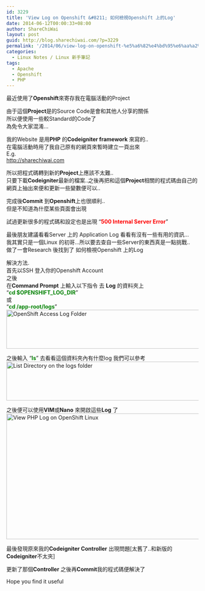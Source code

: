 ```yaml
---
id: 3229
title: 'View Log on Openshift &#8211; 如何檢視Openshift 上的Log'
date: 2014-06-12T00:00:33+08:00
author: ShareChiWai
layout: post
guid: http://blog.sharechiwai.com/?p=3229
permalink: '/2014/06/view-log-on-openshift-%e5%a6%82%e4%bd%95%e6%aa%a2%e8%a6%96openshift-%e4%b8%8a%e7%9a%84log/'
categories:
  - Linux Notes / Linux 新手筆記
tags:
  - Apache
  - Openshift
  - PHP
---
```

最近使用了**Openshift**來寄存我在電腦活動的Project

由于這個**Project**是的Source Code是會和其他人分享的關係  
所以便使用一些較Standard的Code了  
為免令大家混淆&#8230;

我的Website 是用**PHP** 的**Codeigniter framework** 來寫的..  
在電腦活動時用了我自己原有的網頁來暫時建立一頁出來  
E.g.  
<a title="Share ChiWai - My Web Site" href="http://sharechiwai.com" target="_blank">http://sharechiwai.com</a>

所以把程式碼轉到新的**Project**上應該不太難..  
只要下載**Codeigniter**最新的檔案..之後再把和這個**Project**相關的程式碼由自己的網頁上抽出來便和更新一些變數便可以..

完成後**Commit** 到**Openshift**上也很順利..  
但是不知道為什麼某些頁面會出現

試過更新很多的程式碼和設定也是出現 &#8220;<span style="color: #ff0000;"><strong>500 Internal Server Error</strong></span>&#8221;

最後朋友建議看看Server 上的 Application Log 看看有沒有一些有用的資訊&#8230;  
我其實只是一個Linux 的初哥&#8230;所以要去查自一些Server的東西真是一點挑戰..  
做了一會Research 後找到了 如何檢視Openshift 上的Log

解決方法.  
首先以SSH 登入你的Openshift Account  
之後  
在**Command Prompt** 上輸入以下指令 去 **Log** 的資料夾上  
&#8220;<span style="color: #008000;"><strong>cd $OPENSHIFT_LOG_DIR</strong></span>&#8221;  
或  
&#8220;<span style="color: #008000;"><strong>cd /app-root/logs</strong></span>&#8221;  
<img class="alignnone" src="https://i2.wp.com/farm3.static.flickr.com/2927/14678661846_e45ac15c7b_z.jpg?resize=625%2C102" alt="OpenShift Access Log Folder" width="625" height="102" data-recalc-dims="1" /> 

之後輸入 &#8220;<span style="color: #008000;"><strong>ls</strong></span>&#8221; 去看看這個資料夾內有什麼log 我們可以參考  
<img class="alignnone" src="https://i2.wp.com/farm6.static.flickr.com/5553/14701385742_2f9354f8ff_z.jpg?resize=625%2C102" alt="List Directory on the logs folder" width="625" height="102" data-recalc-dims="1" /> 

之後便可以使用**VIM**或**Nano** 來開啟這些**Log** 了  
<img class="alignnone" src="https://i1.wp.com/farm6.static.flickr.com/5553/14678661916_751dbac258_z.jpg?resize=625%2C330" alt="View PHP Log on OpenShift Linux" width="625" height="330" data-recalc-dims="1" /> 

最後發現原來我的**Codeigniter Controller** 出現問題[太舊了..和新版的**Codeigniter**不太夾]

更新了那個**Controller** 之後再**Commit**我的程式碼便解決了

Hope you find it useful